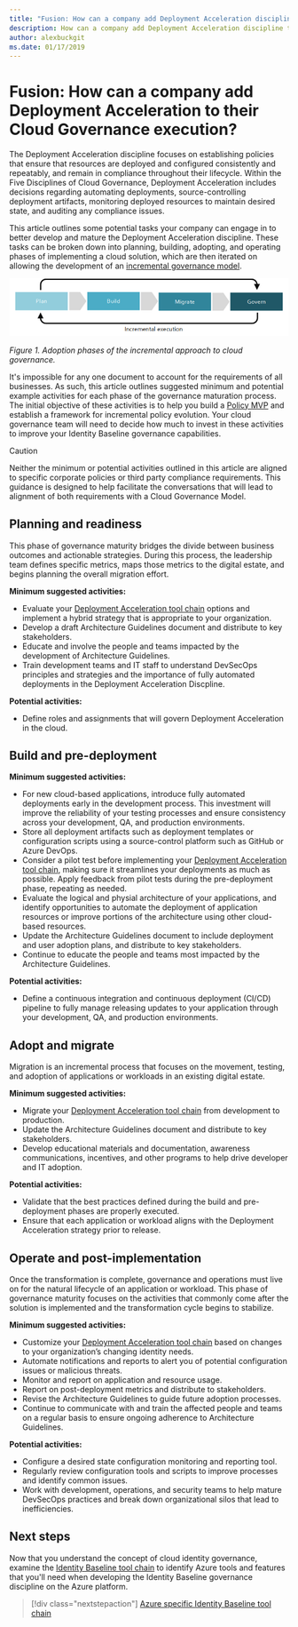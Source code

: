 ```yaml
---
title: "Fusion: How can a company add Deployment Acceleration discipline to their Cloud Governance execution?"
description: How can a company add Deployment Acceleration discipline to their Cloud Governance execution?
author: alexbuckgit
ms.date: 01/17/2019
---
```


# Fusion: How can a company add Deployment Acceleration to their Cloud Governance execution?

The Deployment Acceleration discipline focuses on establishing policies that ensure that resources are deployed and configured consistently and repeatably, and remain in compliance throughout their lifecycle. Within the Five Disciplines of Cloud Governance, Deployment Acceleration includes decisions regarding automating deployments, source-controlling deployment artifacts, monitoring deployed resources to maintain desired state, and auditing any compliance issues.

This article outlines some potential tasks your company can engage in to better develop and mature the Deployment Acceleration discipline. These tasks can be broken down into planning, building, adopting, and operating phases of implementing a cloud solution, which are then iterated on allowing the development of an [incremental governance model](../design-guides/overview.md#incremental-governance-model-mvp-and-continuous-improvement).

![Four phases of adoption](../../_images/adoption-phases.png)

*Figure 1. Adoption phases of the incremental approach to cloud governance.*

It's impossible for any one document to account for the requirements of all businesses. As such, this article outlines suggested minimum and potential example activities for each phase of the governance maturation process. The initial objective of these activities is to help you build a [Policy MVP](../design-guides/overview.md#incremental-governance-model-mvp-and-continuous-improvement) and establish a framework for incremental policy evolution. Your cloud governance team will need to decide how much to invest in these activities to improve your Identity Baseline governance capabilities.

> [!CAUTION]
> Neither the minimum or potential activities outlined in this article are aligned to specific corporate policies or third party compliance requirements. This guidance is designed to help facilitate the conversations that will lead to alignment of both requirements with a Cloud Governance Model.

## Planning and readiness

This phase of governance maturity bridges the divide between business outcomes and actionable strategies. During this process, the leadership team defines specific metrics, maps those metrics to the digital estate, and begins planning the overall migration effort.

**Minimum suggested activities:**

- Evaluate your [Deployment Acceleration tool chain](toolchain.md) options and implement a hybrid strategy that is appropriate to your organization.
- Develop a draft Architecture Guidelines document and distribute to key stakeholders.
- Educate and involve the people and teams impacted by the development of Architecture Guidelines.
- Train development teams and IT staff to understand DevSecOps principles and strategies and the importance of fully automated deployments in the Deployment Acceleration Discpline.

**Potential activities:**

- Define roles and assignments that will govern Deployment Acceleration in the cloud.

## Build and pre-deployment

**Minimum suggested activities:**

- For new cloud-based applications, introduce fully automated deployments early in the development process. This investment will improve the reliability of your testing processes and ensure consistency across your development, QA, and production environments.
- Store all deployment artifacts such as deployment templates or configuration scripts using a source-control platform such as GitHub or Azure DevOps.
- Consider a pilot test before implementing your [Deployment Acceleration tool chain](toolchain.md), making sure it streamlines your deployments as much as possible. Apply feedback from pilot tests during the pre-deployment phase, repeating as needed.
- Evaluate the logical and physial architecture of your applications, and identify opportunities to automate the deployment of application resources or improve portions of the architecture using other cloud-based resources.
- Update the Architecture Guidelines document to include deployment and user adoption plans, and distribute to key stakeholders.
- Continue to educate the people and teams most impacted by the Architecture Guidelines.

**Potential activities:**

- Define a continuous integration and continuous deployment (CI/CD) pipeline to fully manage releasing updates to your application through your development, QA, and production environments.

## Adopt and migrate

Migration is an incremental process that focuses on the movement, testing, and adoption of applications or workloads in an existing digital estate.

**Minimum suggested activities:**

- Migrate your [Deployment Acceleration tool chain](toolchain.md) from development to production.
- Update the Architecture Guidelines document and distribute to key stakeholders.
- Develop educational materials and documentation, awareness communications, incentives, and other programs to help drive developer and IT adoption.

**Potential activities:**

- Validate that the best practices defined during the build and pre-deployment phases are properly executed.
- Ensure that each application or workload aligns with the Deployment Acceleration strategy prior to release.

## Operate and post-implementation

Once the transformation is complete, governance and operations must live on for the natural lifecycle of an application or workload. This phase of governance maturity focuses on the activities that commonly come after the solution is implemented and the transformation cycle begins to stabilize.

**Minimum suggested activities:**

- Customize your [Deployment Acceleration tool chain](toolchain.md) based on changes to your organization’s changing identity needs.
- Automate notifications and reports to alert you of potential configuration issues or malicious threats.
- Monitor and report on application and resource usage.
- Report on post-deployment metrics and distribute to stakeholders.
- Revise the Architecture Guidelines to guide future adoption processes.
- Continue to communicate with and train the affected people and teams on a regular basis to ensure ongoing adherence to Architecture Guidelines.

**Potential activities:**

- Configure a desired state configuration monitoring and reporting tool.
- Regularly review configuration tools and scripts to improve processes and identify common issues.
- Work with development, operations, and security teams to help mature DevSecOps practices and break down organizational silos that lead to inefficiencies.

## Next steps

Now that you understand the concept of cloud identity governance, examine the [Identity Baseline tool chain](toolchain.md) to identify Azure tools and features that you'll need when developing the Identity Baseline governance discipline on the Azure platform.

> [!div class="nextstepaction"]
> [Azure specific Identity Baseline tool chain](toolchain.md)
